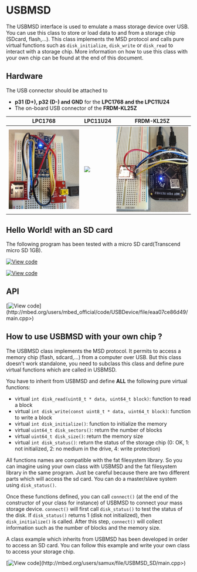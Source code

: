 # USBMSD

The USBMSD interface is used to emulate a mass storage device over USB. You can use this class to store or load data to and from a storage chip (SDcard, flash,...). This class implements the MSD protocol and calls pure virtual functions such as ``disk_initialize``, ``disk_write`` or ``disk_read`` to interact with a storage chip. More information on how to use this class with your own chip can be found at the end of this document.

## Hardware

The USB connector should be attached to 

* **p31 (D+), p32 (D-) and GND** for the **LPC1768 and the LPC11U24**
* The on-board USB connector of the **FRDM-KL25Z**

LPC1768 | LPC11U24| FRDM-KL25Z   
---|---|---  
![](../../Images/lpc1768_usbmsd.png) | ![](../../Images/lpc11us4_usbmsd.png) | ![](../../Images/kl25z_usbmsd.png)  

## Hello World! with an SD card

The following program has been tested with a micro SD card(Transcend micro SD 1GB).

[![View code](https://www.mbed.com/embed/?url=https://developer.mbed.org/users/samux/code/USBMSD_SD_HelloWorld_Mbed/)](https://developer.mbed.org/users/samux/code/USBMSD_SD_HelloWorld_Mbed/file/tip/main.cpp) 

[![View code](https://www.mbed.com/embed/?url=https://developer.mbed.org/users/samux/code/USBMSD_SD_HelloWorld_FRDM-KL25Z/)](https://developer.mbed.org/users/samux/code/USBMSD_SD_HelloWorld_FRDM-KL25Z/file/tip/main.cpp) 

## API

[![View code](https://www.mbed.com/embed/?url=<http://mbed.org/users/mbed_official/code/USBDevice/)](http://mbed.org/users/mbed_official/code/USBDevice/file/eaa07ce86d49/main.cpp>) 

## How to use USBMSD with your own chip ?

The USBMSD class implements the MSD protocol. It permits to access a memory chip (flash, sdcard,...) from a computer over USB. But this class doesn't work standalone, you need to subclass this class and define pure virtual functions which are called in USBMSD.

You have to inherit from USBMSD and define **ALL** the following pure virtual functions:

* virtual ``int disk_read(uint8_t * data, uint64_t block)``: function to read a block
* virtual ``int disk_write(const uint8_t * data, uint64_t block)``: function to write a block
* virtual ``int disk_initialize()``: function to initialize the memory
* virtual ``uint64_t disk_sectors()``: return the number of blocks
* virtual ``uint64_t disk_size()``: return the memory size
* virtual ``int disk_status()``: return the status of the storage chip (0: OK, 1: not initialized, 2: no medium in the drive, 4: write protection)

All functions names are compatible with the fat filesystem library. So you can imagine using your own class with USBMSD and the fat filesystem library in the same program. Just be careful because there are two different parts which will access the sd card. You can do a master/slave system using ``disk_status()``.

Once these functions defined, you can call ``connect()`` (at the end of the constructor of your class for instance) of USBMSD to connect your mass storage device. ``connect()`` will first call ``disk_status()`` to test the status of the disk. If ``disk_status()`` returns 1 (disk not initialized), then ``disk_initialize()`` is called. After this step, ``connect()`` will collect information such as the number of blocks and the memory size.

A class example which inherits from USBMSD has been developed in order to access an SD card. You can follow this example and write your own class to access your storage chip. 

[![View code](https://www.mbed.com/embed/?url=<http://mbed.org/users/samux/)](http://mbed.org/users/samux/file/USBMSD_SD/main.cpp>) 


